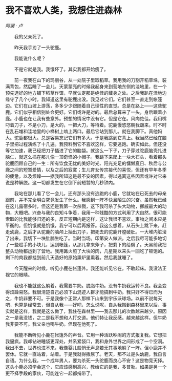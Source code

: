 # 我不喜欢人类，我想住进森林

*阿澜 · 卢*

　　我的父亲死了。

　　昨天我手刃了一头驼鹿。

　　我能说什么呢？

　　不是它就是我。我饿坏了。其实我都开始瘦了。

　　前一夜我在山下的玛丽谷，从一处院子里取稻草。我用我的刀割开稻草垛，装满背包，然后睡了一会儿。天蒙蒙亮的时候我起身来到营地东侧的洼地里，在一个预先选好的地方铺下稻草作饵，早就认定那是绝佳的藏身之处。之后我趴在洼地边缘守了几个小时。我知道这里有驼鹿出没。我见过它们。它们甚至一直走到帐篷边。它们在山坡上游荡，多多少少跟随着自己理性的直觉。总是在路上——这些驼鹿。它们似乎相信别处会更好。它们或许是对的。最后总算来了一头，身后跟着小鹿。小鹿也在让我有些意外。预想的情况中没有它。但是它在。风向绝佳。我用嘴叼着刀子，不是小刀，是大的，一把大刀，等待着。驼鹿慢悠悠朝我踱来。时不时在乱石堆和洼地里的小桦树上啃上两口。最后它站到那儿。就在我脚下。真他妈大。驼鹿都很大。总是容易忘记它们有多大。于是我跳到它背上。我当然已经在脑子里把过程演练了十几遍。我预料到它不喜欢这样，它要逃跑。确实如此。但还没等它加速，我已经把刀子插进了它的脑袋。就这么一下子，刀子穿过驼鹿脑壳扎进脑仁，就这么插在那儿像一顶奇怪的小帽子。我跳下来爬上一块大石头，看着那头驼鹿回顾自己的一生：所有饮食无忧的美好时光、阳光充足的慵懒夏日、秋后与公鹿之间的短暂爱情，以及之后的寂寞；生儿育女传宗接代的喜悦，但还有早年冬季的疲惫，以及烦躁——据我所知这是最不安的因素，得以逃离这些因素或许对它来说是种解脱。这一切都发生在它倒下前短暂的几秒钟内。

　　我站在那儿看了它一会儿，还有那头没有逃跑的小鹿，它就站在已死去的母亲跟前，并不完全明白究竟发生了什么。我感到一阵不快且陌生的兴奋。虽然我已经在这儿露宿多时，但这还是我第一次杀戮，这下我可杀了头大动物，挪威最大的动物，大概吧。兴奋与我的良知斗争着，我用一种残酷的方式利用了大自然，很可能索取的比我能够归还的多，反正短期内是这样，这让我很不喜欢。事物之间本应是平衡的。但饥饿就是饥饿，我宁可以后再报答。我这么想着，从石头上跳下来，赶走幼鹿，之后才从驼鹿的脑颅上抽出刀子，把死去的驼鹿开膛破肚。一大堆内脏滚了出来，我切下一块肚腩生吃了。当时当场。印第安人做派。之后我尽可能多地切了一些趁手的小块儿，运到帐篷，从那儿拿来斧子，把剩下的给劈了。天黑前我把整头动物都运到了营地。我用篝火煎了大块的肉，几星期以来头一回吃了顿饱的。剩下的肉我都挂到前几天造好的原始熏炉里熏着。然后我就睡了。

　　今天醒来的时候，听见小鹿在帐篷外。我还能听见它在。不敢起床。我没法正视它的眼睛。

　　我也不能就这么躺着。我需要牛奶。脱脂牛奶。没有牛奶我运转不良。我会变得烦躁易怒。我很清楚自己必须下山混迹人群才能搞到牛奶。我只好不得已而为之，牛奶非要不可。于是我像个正常人那样下山来到宇乐沃球场。以前不说每天吧，也算是经常去，但自从我——好吧，怎么说呢，自从我搬到森林里来以后，事实就是这样，我就是这么做了，我住在森林里——我去那儿的次数越来越少。原因之一是我没钱，之二是我不想和人打交道。他们特让我反感。越来越这样。但牛奶我非要不可。我父亲也喝牛奶。但现在他死了。

　　我能不断听见小鹿在帐篷外的声音。它用一种活跃吵闹的方式报复我。它想把我逼疯。我却钻进睡袋更深处，并系紧袋口，我和身外世界之间形成了一个空洞。我出不去，世界也进不来，我像婴儿般悄无声息若无其事地躺了一阵。但小鹿并不罢休。它就一直站着，站着。于是我就得撒尿了。老天，那不过是头幼鹿，我自言自语。为什么我，一个成年男人，要为杀死一头驼鹿而良心不安？这是物竞天择。这头小鹿必须学会这个，它应该感到高兴，教给它的是我，多普勒。如果是另一个更不择手段的家伙，可能连它一起都捎带了。
